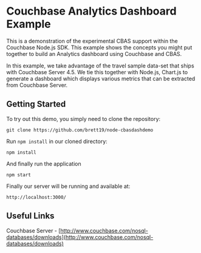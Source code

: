 # Couchbase Analytics Dashboard Example

This is a demonstration of the experimental CBAS support within the Couchbase Node.js SDK.  This example shows the concepts you might put together to build an Analytics dashboard using Couchbase and CBAS.

In this example, we take advantage of the travel sample data-set that ships with Couchbase Server 4.5.  We tie this together with Node.js, Chart.js to generate a dashboard which displays various metrics that can be extracted from Couchbase Server.

## Getting Started
To try out this demo, you simply need to clone the repository:

```
git clone https://github.com/brett19/node-cbasdashdemo
```

Run `npm install` in our cloned directory:

```
npm install
```

And finally run the application

```
npm start
```

Finally our server will be running and available at:

```
http://localhost:3000/
```

## Useful Links

Couchbase Server - [http://www.couchbase.com/nosql-databases/downloads](http://www.couchbase.com/nosql-databases/downloads)
